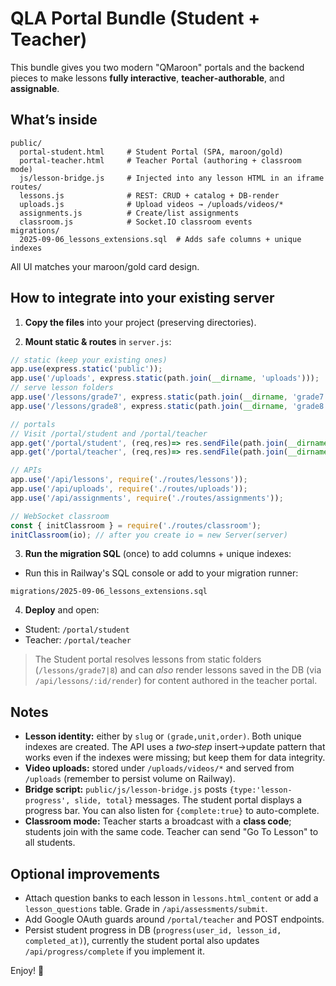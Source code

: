 # QLA Portal Bundle (Student + Teacher)

This bundle gives you two modern "QMaroon" portals and the backend pieces to make lessons **fully interactive**, **teacher‑authorable**, and **assignable**.

## What’s inside

```
public/
  portal-student.html     # Student Portal (SPA, maroon/gold)
  portal-teacher.html     # Teacher Portal (authoring + classroom mode)
  js/lesson-bridge.js     # Injected into any lesson HTML in an iframe
routes/
  lessons.js              # REST: CRUD + catalog + DB-render
  uploads.js              # Upload videos → /uploads/videos/*
  assignments.js          # Create/list assignments
  classroom.js            # Socket.IO classroom events
migrations/
  2025-09-06_lessons_extensions.sql  # Adds safe columns + unique indexes
```

All UI matches your maroon/gold card design.

## How to integrate into your existing server

1. **Copy the files** into your project (preserving directories).

2. **Mount static & routes** in `server.js`:

```js
// static (keep your existing ones)
app.use(express.static('public'));
app.use('/uploads', express.static(path.join(__dirname, 'uploads')));
// serve lesson folders
app.use('/lessons/grade7', express.static(path.join(__dirname, 'grade7')));
app.use('/lessons/grade8', express.static(path.join(__dirname, 'grade8')));

// portals
// Visit /portal/student and /portal/teacher
app.get('/portal/student', (req,res)=> res.sendFile(path.join(__dirname,'public','portal-student.html')));
app.get('/portal/teacher', (req,res)=> res.sendFile(path.join(__dirname,'public','portal-teacher.html')));

// APIs
app.use('/api/lessons', require('./routes/lessons'));
app.use('/api/uploads', require('./routes/uploads'));
app.use('/api/assignments', require('./routes/assignments'));

// WebSocket classroom
const { initClassroom } = require('./routes/classroom');
initClassroom(io); // after you create io = new Server(server)
```

3. **Run the migration SQL** (once) to add columns + unique indexes:

- Run this in Railway's SQL console or add to your migration runner:

`migrations/2025-09-06_lessons_extensions.sql`

4. **Deploy** and open:

- Student: `/portal/student`
- Teacher: `/portal/teacher`

> The Student portal resolves lessons from static folders (`/lessons/grade7|8`) and can *also* render lessons saved in the DB (via `/api/lessons/:id/render`) for content authored in the teacher portal.

## Notes

- **Lesson identity:** either by `slug` or `(grade,unit,order)`. Both unique indexes are created. The API uses a *two‑step* insert→update pattern that works even if the indexes were missing; but keep them for data integrity.
- **Video uploads:** stored under `/uploads/videos/*` and served from `/uploads` (remember to persist volume on Railway).
- **Bridge script:** `public/js/lesson-bridge.js` posts `{type:'lesson-progress', slide, total}` messages. The student portal displays a progress bar. You can also listen for `{complete:true}` to auto-complete.
- **Classroom mode:** Teacher starts a broadcast with a **class code**; students join with the same code. Teacher can send "Go To Lesson" to all students.

## Optional improvements

- Attach question banks to each lesson in `lessons.html_content` or add a `lesson_questions` table. Grade in `/api/assessments/submit`.
- Add Google OAuth guards around `/portal/teacher` and POST endpoints.
- Persist student progress in DB (`progress(user_id, lesson_id, completed_at)`), currently the student portal also updates `/api/progress/complete` if you implement it.

Enjoy! 🏫
